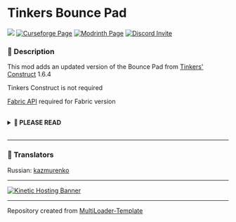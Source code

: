 # Tinkers Bounce Pad

![](https://img.shields.io/badge/Mod%20Loaders-Forge%20%26%20Fabric-green?style=for-the-badge)
[![Curseforge Page](https://img.shields.io/badge/Curseforge-Page-orange?style=for-the-badge&logo=curseforge "Curseforge page")](https://www.curseforge.com/minecraft/mc-mods/tinkers-bounce-pad)
[![Modrinth Page](https://img.shields.io/badge/Modrinth-Page-1bd96a?style=for-the-badge "Modrinth page")](https://modrinth.com/mod/tinkers-bounce-pad)
[![Discord Invite](https://img.shields.io/badge/Discord-Einsteins%20Lab-blue?style=for-the-badge&logo=discord)](https://discord.gg/gSsaFAvrBM)

### **📘 Description**
This mod adds an updated version of the Bounce Pad from [Tinkers' Construct](https://curseforge.com/minecraft/mc-mods/tinkers-construct) 1.6.4

Tinkers Construct is not required

[Fabric API](https://modrinth.com/mod/fabric-api "Fabric API") required for Fabric version

<br>
<details>
<summary><b>📜 PLEASE READ</b></summary>
<ul>
<li>You may use this mod in modpacks</li>
<li>You may translate this mod into any language (Just make a pull request on github)</li>
<li>You may make resource/data packs</li>
<hr>
<li>You may <b>NOT</b> publish/reupload this mod in any form (edited or not) on another site without asking first</li>
<li>You may <b>NOT</b> sell this mod or it's source code in any form</li>
</ul>
</details>
<br>

---

### **💬 Translators**
Russian: [kazmurenko](https://www.curseforge.com/members/kazmurenko/followers)

---

[![Kinetic Hosting Banner](https://i.imgur.com/u6Fn0I0.png)](https://billing.kinetichosting.net/aff.php?aff=124)

---

Repository created from [MultiLoader-Template](https://github.com/jaredlll08/MultiLoader-Template/tree/1.19)
